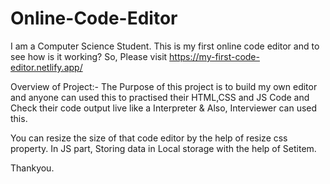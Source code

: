 # Online-Code-Editor
I am a Computer Science Student. This is my first online code editor and to see how is it working? So, Please visit https://my-first-code-editor.netlify.app/

Overview of Project:-
The Purpose of this project is to build my own editor and anyone can used this to practised their HTML,CSS and JS Code and Check their code output live like a Interpreter & Also, Interviewer can used this.

You can resize the size of that code editor by the help of resize css property.
In JS part, Storing data in Local storage with the help of Setitem.

Thankyou.
